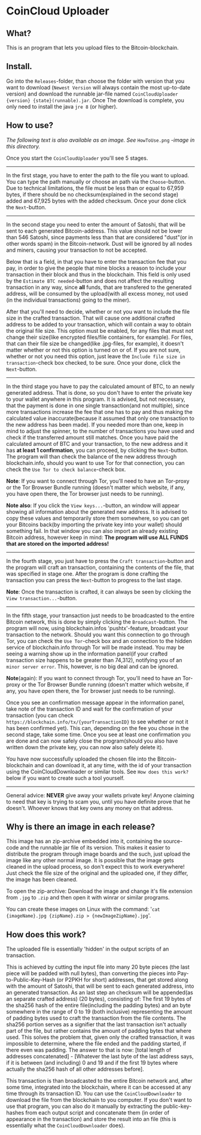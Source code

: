 # CoinCloud Uploader

## What?
This is an program that lets you upload files to the Bitcoin-blockchain.
## Install.
Go into the `Releases`-folder, than choose the folder with version that you want to download (`Newest Version` will always contain the most up-to-date version) and download the runnable jar-file named `CoinCloudUploader {version} {state}(runnable).jar`. Once The download is complete, you only need to install the java `jre 8` (or higher).
## How to use?
_The following text is also available as an image. See_ `HowToUse.png` _-image in this directory._

Once you start the `CoinCloudUploader` you'll see 5 stages.

---
In the first stage, you have to enter the path to the file you want to upload. You can type the path manually or choose an path via the `Choose`-button. Due to technical limitations, the file must be less than or equal to 67,959 bytes, if there should be no checksum(explained in the second stage) added and 67,925 bytes with the added checksum. Once your done click the `Next`-button.

---
In the second stage you need to enter the amount of Satoshi, that will be sent to each generated Bitcoin-address. This value should not be lower than 546 Satoshi, since payments less than that are considered "dust"(or in other words spam) in the Bitcoin-network. Dust will be ignored by all nodes and miners, causing your transaction to not be accepted.

Below that is a field, in that you have to enter the transaction fee that you pay, in order to give the people that mine blocks a reason to include your transaction in their block and thus in the blockchain. This field is only used by the `Estimate BTC needed`-button and does not affect the resulting transaction in any way, since **all** funds, that are transfered to the generated address, will be consumed by the upload(with all excess money, not used (in the individual transactions) going to the miner).

After that you'll need to decide, whether or not you want to include the file size in the crafted transaction. That will cause one additional crafted address to be added to your transaction, which will contain a way to obtain the original file size. This option must be enabled, for any files that must not change their size(like encrypted files/file containers, for example). For files, that can their file size be changed(like .jpg-files, for example), it doesn't matter whether or not this option is turned on or of.
If you are not sure, whether or not you need this option, just leave the `Include file size in transaction`-check box checked, to be sure.
Once your done, click the `Next`-button. 

---
In the third stage you have to pay the calculated amount of BTC, to an newly generated address. That is done, so you don't have to enter the private key to your wallet anywhere in this program. It is advised, but not necessary, that the payment is done in one single transaction(and not multiple), since more transactions increase the fee that one has to pay and thus making the calculated value inaccurate(because it assumed that only one transaction to the new address has been made). If you needed more than one, keep in mind to adjust the spinner, to the number of transactions you have used and check if the transferred amount still matches. Once you have paid the calculated amount of BTC and your transaction, to the new address and it has **at least 1 confirmation**, you can proceed, by clicking the `Next`-button. The program will than check the balance of the new address through blockchain.info, should you want to use Tor for that connection, you can check the `Use Tor to check balance`-check box.

**Note**: If you want to connect through Tor, you'll need to have an Tor-proxy or the Tor Browser Bundle running (doesn't matter which website, if any, you have open there, the Tor browser just needs to be running).

**Note also**: If you click the `View keys...`-button, an window will appear showing all information about the generated new address. It is advised to copy these values and temporarily store them somewhere, so you can get your Bitcoins back(by importing the private key into your wallet) should something fail. In that window you can also import an already existing Bitcoin address, however keep in mind: **The program will use ALL FUNDS that are stored on the imported address!**

---
In the fourth stage, you just have to press the `Craft transaction`-button and the program will craft an transaction, containing the contents of the file, that was specified in stage one. After the program is done crafting the transaction you can press the `Next`-button to progress to the last stage.

**Note**: Once the transaction is crafted, it can always be seen by clicking the `View transaction...`-button.

---
In the fifth stage, your transaction just needs to be broadcasted to the entire Bitcoin network, this is done by simply clicking the `Broadcast`-button. The program will now, using blockchain.infos 'pushtx'-feature, broadcast your transaction to the network. Should you want this connection to go through Tor, you can check the `Use Tor`-check box and an connection to the hidden service of blockchain.info through Tor will be made instead. You may be seeing a warning show up in the information panel(if your crafted transaction size happens to be greater than 74,312), notifying you of an `minor server error`. This, however, is no big deal and can be ignored.

**Note**(again): If you want to connect through Tor, you'll need to have an Tor-proxy or the Tor Browser Bundle running (doesn't matter which website, if any, you have open there, the Tor browser just needs to be running).

Once you see an confirmation message appear in the information panel, take note of the transaction ID and wait for the confirmation of your transaction (you can check `https://blockchain.info/tx/{yourTransactionID}` to see whether or not it has been confirmed yet). This can, depending on the fee you chose in the second stage, take some time. Once you see at least one confirmation you are done and can now safely close the program(should you also have written down the private key, you can now also safely delete it).

You have now successfully uploaded the chosen file into the Bitcoin-blockchain and can download it, at any time, with the id of your transaction using the CoinCloudDownloader or similar tools. See `How does this work?` below if you want to create such a tool yourself.

---
General advice: **NEVER** give away your wallets private key! Anyone claiming to need that key is trying to scam you, until you have definite prove that he doesn't. Whoever knows that key owns any money on that address.
## Why is there an image in each release?
This image has an zip-archive embedded into it, containing the source-code and the runnable jar file of its version. This makes it easier to distribute the program through image boards and the such, just upload the image like any other normal image.
It is possible that the image gets cleaned in the upload process, so don't expect this to work everywhere! Just check the file size of the original and the uploaded one, if they differ, the image has been cleaned.

To open the zip-archive: Download the image and change it's file extension from `.jpg` to `.zip` and then open it with winrar or similar programs.

You can create these images on Linux with the command: '`cat {imageName}.jpg {zipName}.zip > {newImageZipName}.jpg`'.
## How does this work?
The uploaded file is essentially 'hidden' in the output scripts of an transaction.

This is achieved by cutting the input file into many 20 byte pieces (the last piece will be padded with null bytes), than converting the pieces into Pay-to-Public-Key-Hash (or P2PKH for short) addresses, that get stored along with the amount of Satoshi, that will be sent to each generated address, into an generated transaction. As an last step an checksum will be appended(as an separate crafted address) (20 bytes), consisting of: The first 19 bytes of the sha256 hash of the entire file(including the padding bytes) and an byte somewhere in the range of 0 to 19 (both inclusive) representing the amount of padding bytes used to craft the transaction from the file contents. The sha256 portion serves as a signifier that the last transaction isn't actually part of the file, but rather contains the amount of padding bytes that where used. This solves the problem that, given only the crafted transaction, it was impossible to determine, where the file ended and the padding started, if there even was padding. The answer to that is now: [total length of addresses concatenated] - [Whatever the last byte of the last address says, if it is between (and including) 0 and 19 and if the first 19 bytes where actually the sha256 hash of all other addresses before].

This transaction is than broadcasted to the entire Bitcoin network and, after some time, integrated into the blockchain, where it can be accessed at any time through its transaction ID. You can use the `CoinCloudDownloader` to download the file from the blockchain to you computer. If you don't want to use that program, you can also do it manually by extracting the public-key-hashes from each output script and concatenate them (in order of appearance in the transaction) and store the result into an file (this is essentially what the `CoinCloudDownloader` does).
